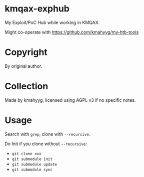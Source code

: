 # kmqax-exphub

My Exploit/PoC Hub while working in KMQAX.

Might co-operate with https://github.com/kmahyyg/my-htb-tools

# Copyright

By original author.

# Collection

Made by kmahyyg, licensed using AGPL v3 if no specific notes.

# Usage

Search with `grep`, clone with `--recursive`.

Do Init if you clone without `--recursive`:

- `git clone xxx`
- `git submodule init`
- `git submodule update`
- `git submodule sync`
